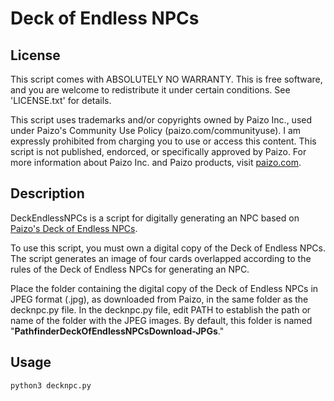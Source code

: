 # Deck of Endless NPCs

## License
This script comes with ABSOLUTELY NO WARRANTY.
This is free software, and you are welcome to
redistribute it under certain conditions.
See 'LICENSE.txt' for details.

This script uses trademarks and/or copyrights owned by Paizo Inc.,
used under Paizo's Community Use Policy (paizo.com/communityuse). 
I am expressly prohibited from charging you to use or access this
content.  This script is not published, endorced, or specifically
approved by Paizo.  For more information about Paizo Inc. and
Paizo products, visit [paizo.com](https://paizo.com).

## Description
DeckEndlessNPCs is a script for digitally generating an NPC based on
[Paizo's Deck of Endless NPCs](https://paizo.com/products/btq02d82?Pathfinder-Deck-of-Endless-NPCs).

To use this script, you must own a digital copy of the Deck of
Endless NPCs.  The script generates an image of four cards overlapped
according to the rules of the Deck of Endless NPCs for generating
an NPC.

Place the folder containing the digital copy of the Deck of Endless
NPCs in JPEG format (.jpg), as downloaded from Paizo, in the same
folder as the decknpc.py file.  In the decknpc.py file, edit PATH
to establish the path or name of the folder with the JPEG images.
By default, this folder is named "**PathfinderDeckOfEndlessNPCsDownload-JPGs**."

## Usage
`python3 decknpc.py`
